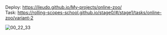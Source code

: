Deploy: https://ileudo.github.io/My-projects/online-zoo/  
Task: https://rolling-scopes-school.github.io/stage0/#/stage1/tasks/online-zoo/variant-2  

![00_22_33](https://user-images.githubusercontent.com/79589513/127231111-232c6252-f35c-4095-89c0-b5e3ccc1685e.jpg)


